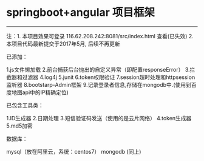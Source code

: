 # springboot+angular 项目框架
---------- 

注：1. 本项目效果可登录   116.62.208.242:8081/src/index.html 查看(已失效)
    2. 本项目代码最新提交于2017年5月, 后续不再更新 

已添加：

1.js文件懒加载
2.前台捕获后台抛出的自定义异常（即配置responseError）
3.拦截器和过滤器
4.log4j
5.junit
6.token权限验证
7.session超时处理和httpsession监听器
8.bootstarp-Admin框架
9.记录登录者信息,存储在mongodb中.(使用到百度地图api中的IP精确定位)

已包含工具类：

1.ID生成器
2.日期处理
3.短信验证码发送（使用的是云片网络）
4.token生成器
5.md5加密

数据库：

mysql（放在阿里云，系统：centos7）
mongodb (同上) 



